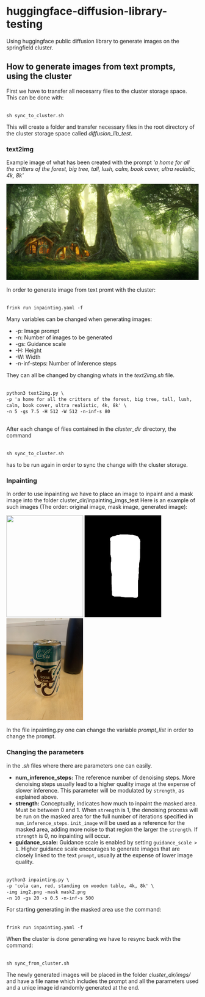 # huggingface-diffusion-library-testing
Using huggingface public diffusion library to generate images on the springfield cluster. 

## How to generate images from text prompts, using the cluster

First we have to transfer all necesarry files to the cluster storage space. This can be done with:

```

sh sync_to_cluster.sh

```

This will create a folder and transfer necessary files in the root directory of the cluster storage space called *diffusion_lib_test*.  

### **text2img**
Example image of what has been created with the prompt *'a home for all the critters of the forest, big tree, tall, lush, calm, book cover, ultra realistic, 4k, 8k'*

<img src="./cluster_dir/imgs/text2img_rm_image.png">

In order to generate image from text promt with the cluster:

```

frink run inpainting.yaml -f 

```

Many variables can be changed when generating images: 

* -p: Image prompt
* -n: Number of images to be generated
* -gs: Guidance scale
* -H: Height
* -W: Width 
* -n-inf-steps: Number of inference steps

They can all be changed by changing whats in the *text2img.sh* file.

```shell

python3 text2img.py \
-p 'a home for all the critters of the forest, big tree, tall, lush, calm, book cover, ultra realistic, 4k, 8k' \
-n 5 -gs 7.5 -H 512 -W 512 -n-inf-s 80


```

After each change of files contained in the *cluster_dir* directory, the command

```shell

sh sync_to_cluster.sh

```

has to be run again in order to sync the change with the cluster storage. 

### **Inpainting**

In order to use inpainting we have to place an image to inpaint and a mask image into the folder cluster_dir/inpainting_imgs_test
Here is an example of such images (The order: original image, mask image, generated image): 


<p float="left">
  <img src="./cluster_dir/inpainting_imgs_test/img2.png" width="201" height="267">
  <img src="./cluster_dir/inpainting_imgs_test/mask2.png" width="201" height="267">
  <img src="./cluster_dir/imgs/inpainting_rm_image.png" width="201" height="267">
</p>




In the file inpainting.py one can change the variable *prompt_list* in order to change the prompt.

### Changing the parameters

in the *.sh* files where there are parameters one can easily. 

* **num_inference_steps:** The reference number of denoising steps. More denoising steps usually lead to a higher quality image at
                the expense of slower inference. This parameter will be modulated by `strength`, as explained above.
* **strength:** Conceptually, indicates how much to inpaint the masked area. Must be between 0 and 1. When `strength`
                is 1, the denoising process will be run on the masked area for the full number of iterations specified
                in `num_inference_steps`. `init_image` will be used as a reference for the masked area, adding more
                noise to that region the larger the `strength`. If `strength` is 0, no inpainting will occur.
* **guidance_scale:** Guidance scale is enabled by setting `guidance_scale >
                1`. Higher guidance scale encourages to generate images that are closely linked to the text `prompt`,
                usually at the expense of lower image quality.

```shell

python3 inpainting.py \
-p 'cola can, red, standing on wooden table, 4k, 8k' \
-img img2.png -mask mask2.png
-n 10 -gs 20 -s 0.5 -n-inf-s 500

```

For starting generating in the masked area use the command: 

```

frink run inpainting.yaml -f 

```

When the cluster is done generating we have to resync back with the command: 

```shell

sh sync_from_cluster.sh

```

The newly generated images will be placed in the folder *cluster_dir/imgs/* and have a file name 
which includes the prompt and all the parameters used and a uniqe image id randomly generated at the end.




